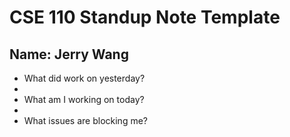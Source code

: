 # CSE 110 Standup Note Template

## Name: Jerry Wang

- What did work on yesterday?
- 
- What am I working on today?
- 
- What issues are blocking me?
